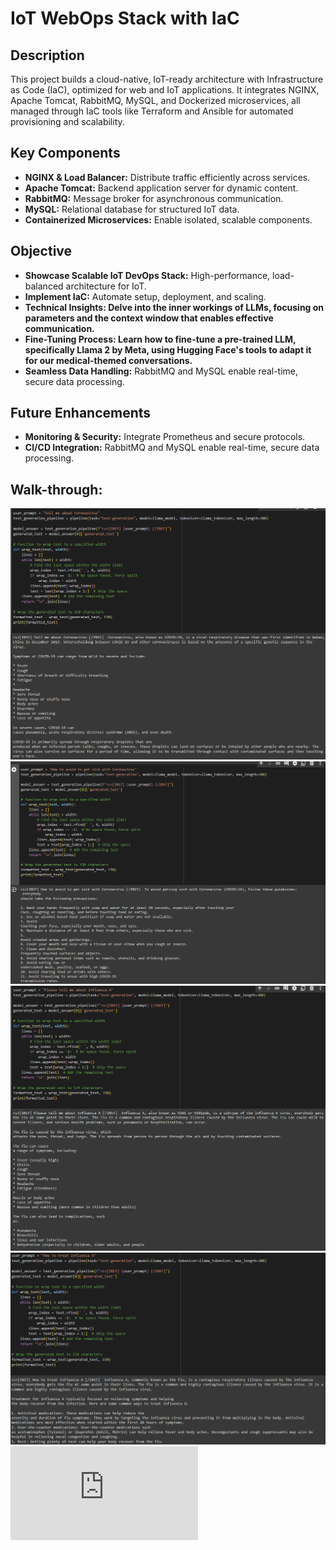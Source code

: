# IoT WebOps Stack with IaC

## Description

This project builds a cloud-native, IoT-ready architecture with Infrastructure as Code (IaC), optimized for web and IoT applications. It integrates NGINX, Apache Tomcat, RabbitMQ, MySQL, and Dockerized microservices, all managed through IaC tools like Terraform and Ansible for automated provisioning and scalability.

## Key Components

- **NGINX & Load Balancer:** Distribute traffic efficiently across services.
- **Apache Tomcat:** Backend application server for dynamic content.
- **RabbitMQ:** Message broker for asynchronous communication.
- **MySQL:** Relational database for structured IoT data.
- **Containerized Microservices:** Enable isolated, scalable components.

## Objective

- **Showcase Scalable IoT DevOps Stack:** High-performance, load-balanced architecture for IoT.
- **Implement IaC:** Automate setup, deployment, and scaling.
- **Technical Insights: Delve into the inner workings of LLMs, focusing on parameters and the context window that enables effective communication.**
- **Fine-Tuning Process: Learn how to fine-tune a pre-trained LLM, specifically Llama 2 by Meta, using Hugging Face's tools to adapt it for our medical-themed conversations.**
- **Seamless Data Handling:** RabbitMQ and MySQL enable real-time, secure data processing.

## Future Enhancements
- **Monitoring & Security:** Integrate Prometheus and secure protocols.
- **CI/CD Integration:** RabbitMQ and MySQL enable real-time, secure data processing.
  

## Walk-through:
 ![First try](https://github.com/Vlad774/ChatBot---Personal-Doctor-LLMs-/blob/main/Coronavirus.png) 
 ![First try](https://github.com/Vlad774/ChatBot---Personal-Doctor-LLMs-/blob/main/Coronavirus_avoid.png) 
 ![First try](https://github.com/Vlad774/ChatBot---Personal-Doctor-LLMs-/blob/main/Influenza%20A.png)
 ![First try](https://github.com/Vlad774/ChatBot---Personal-Doctor-LLMs-/blob/main/Influenza%20A%20treatment.png)
 ![CODE](https://github.com/Vlad774/ChatBot---Personal-Doctor-LLMs-/blob/main/Fine-Tuning%20LLMs%20with%20Hugging%20Face.txt)

